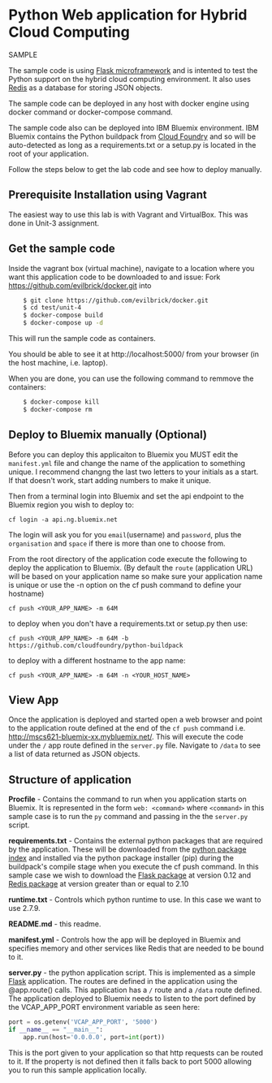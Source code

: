 # Python Web application for Hybrid Cloud Computing
SAMPLE

The sample code is using [Flask microframework](http://flask.pocoo.org/) and is intented to test the Python support on the hybrid cloud computing environment. It also uses [Redis](https://redis.io) as a database for storing JSON objects.

The sample code can be deployed in any host with docker engine using docker command or docker-compose command. 

The sample code also can be deployed into IBM Bluemix environment. IBM Bluemix contains the Python buildpack from [Cloud Foundry](https://github.com/cloudfoundry/python-buildpack) and so will be auto-detected as long as a requirements.txt or a setup.py is located in the root of your application.

Follow the steps below to get the lab code and see how to deploy manually.

## Prerequisite Installation using Vagrant
The easiest way to use this lab is with Vagrant and VirtualBox. This was done in Unit-3 assignment.

## Get the sample code
Inside the vagrant box (virtual machine), navigate to a location where you want this application code to be downloaded to and issue:
Fork https://github.com/evilbrick/docker.git into <your account>
```bash
    $ git clone https://github.com/evilbrick/docker.git
    $ cd test/unit-4
    $ docker-compose build
    $ docker-compose up -d
```
This will run the sample code as containers.

You should be able to see it at http://localhost:5000/ from your browser (in the host machine, i.e. laptop). 

When you are done, you can use the following command to remmove the containers:
```bash
    $ docker-compose kill
    $ docker-compose rm
```

## Deploy to Bluemix manually (Optional)
Before you can deploy this applicaiton to Bluemix you MUST edit the `manifest.yml` file and change the name of the application to something unique. I recommend changng the last two letters to your initials as a start. If that doesn't work, start adding numbers to make it unique.

Then from a terminal login into Bluemix and set the api endpoint to the Bluemix region you wish to deploy to:
```script
cf login -a api.ng.bluemix.net
```
The login will ask you for you `email`(username) and `password`, plus the `organisation` and `space` if there is more than one to choose from.

From the root directory of the application code execute the following to deploy the application to Bluemix. (By default the `route` (application URL) will be based on your application name so make sure your application name is unique or use the -n option on the cf push command to define your hostname)
```script
cf push <YOUR_APP_NAME> -m 64M
```
to deploy when you don't have a requirements.txt or setup.py then use:
```script
cf push <YOUR_APP_NAME> -m 64M -b https://github.com/cloudfoundry/python-buildpack
```
to deploy with a different hostname to the app name:
```script
cf push <YOUR_APP_NAME> -m 64M -n <YOUR_HOST_NAME>
```

## View App
Once the application is deployed and started open a web browser and point to the application route defined at the end of the `cf push` command i.e. http://mscs621-bluemix-xx.mybluemix.net/. This will execute the code under the `/` app route defined in the `server.py` file. Navigate to `/data` to see a list of data returned as JSON objects.

## Structure of application
**Procfile** - Contains the command to run when you application starts on Bluemix. It is represented in the form `web: <command>` where `<command>` in this sample case is to run the `py` command and passing in the the `server.py` script.

**requirements.txt** - Contains the external python packages that are required by the application. These will be downloaded from the [python package index](https://pypi.python.org/pypi/) and installed via the python package installer (pip) during the buildpack's compile stage when you execute the cf push command. In this sample case we wish to download the [Flask package](https://pypi.python.org/pypi/Flask) at version 0.12 and [Redis package](https://pypi.python.org/pypi/Redis) at version greater than or equal to 2.10

**runtime.txt** - Controls which python runtime to use. In this case we want to use 2.7.9.

**README.md** - this readme.

**manifest.yml** - Controls how the app will be deployed in Bluemix and specifies memory and other services like Redis that are needed to be bound to it.

**server.py** - the python application script. This is implemented as a simple [Flask](http://flask.pocoo.org/) application. The routes are defined in the application using the @app.route() calls. This application has a `/` route and a `/data` route defined. The application deployed to Bluemix needs to listen to the port defined by the VCAP_APP_PORT environment variable as seen here:
```python
port = os.getenv('VCAP_APP_PORT', '5000')
if __name__ == "__main__":
    app.run(host='0.0.0.0', port=int(port))
```

This is the port given to your application so that http requests can be routed to it. If the property is not defined then it falls back to port 5000 allowing you to run this sample application locally.
